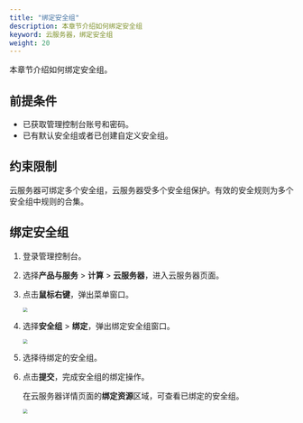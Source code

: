 ```yaml
---
title: "绑定安全组"
description: 本章节介绍如何绑定安全组
keyword: 云服务器，绑定安全组
weight: 20
---
```


本章节介绍如何绑定安全组。

## 前提条件

- 已获取管理控制台账号和密码。
- 已有默认安全组或者已创建自定义安全组。

## 约束限制

云服务器可绑定多个安全组，云服务器受多个安全组保护。有效的安全规则为多个安全组中规则的合集。

## 绑定安全组

1. 登录管理控制台。

1. 选择**产品与服务** > **计算** > **云服务器**，进入云服务器页面。

2. 点击**鼠标右键**，弹出菜单窗口。

   <img src="/compute/vm/_images/vm_security_add.png" style="zoom:50%;" />

2. 选择**安全组** > **绑定**，弹出绑定安全组窗口。

   <img src="/compute/vm/_images/vm_security_add_win.png" style="zoom:50%;" />

5. 选择待绑定的安全组。

6. 点击**提交**，完成安全组的绑定操作。

   在云服务器详情页面的**绑定资源**区域，可查看已绑定的安全组。

   <img src="/compute/vm/_images/vm_security_add_position.png" style="zoom:50%;" />
